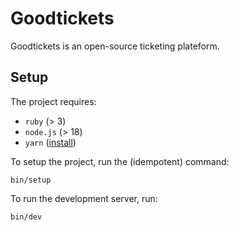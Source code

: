# Goodtickets

Goodtickets is an open-source ticketing plateform.

## Setup

The project requires:
- `ruby` (> 3)
- `node.js`  (> 18)
- `yarn` ([install](https://yarnpkg.com/getting-started/install))

To setup the project, run the (idempotent) command:
```
bin/setup
```

To run the development server, run:
```
bin/dev
```